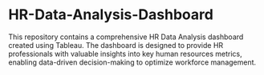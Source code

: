 # HR-Data-Analysis-Dashboard
This repository contains a comprehensive HR Data Analysis dashboard created using Tableau. The dashboard is designed to provide HR professionals with valuable insights into key human resources metrics, enabling data-driven decision-making to optimize workforce management.
